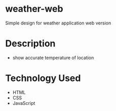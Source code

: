 # weather-web
Simple design for weather application web version

# Description
- show accurate temperature of location

# Technology Used
- HTML
- CSS
- JavaScript

